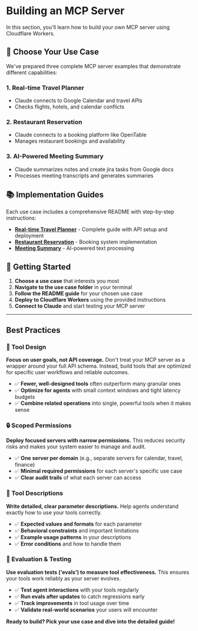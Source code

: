 # Building an MCP Server

In this section, you'll learn how to build your own MCP server using Cloudflare Workers.

## 🎯 Choose Your Use Case

We've prepared three complete MCP server examples that demonstrate different capabilities:

### 1. **Real-time Travel Planner**
- Claude connects to Google Calendar and travel APIs
- Checks flights, hotels, and calendar conflicts

### 2. **Restaurant Reservation**
- Claude connects to a booking platform like OpenTable
- Manages restaurant bookings and availability

### 3. **AI-Powered Meeting Summary**
- Claude summarizes notes and create jira tasks from Google docs
- Processes meeting transcripts and generates summaries

## 📚 Implementation Guides

Each use case includes a comprehensive README with step-by-step instructions:

- **[Real-time Travel Planner](../use-cases/travel-planner/README.md)** - Complete guide with API setup and deployment
- **[Restaurant Reservation](../use-cases/restaurant-reservation/README.md)** - Booking system implementation
- **[Meeting Summary](../use-cases/meeting-summary/README.md)** - AI-powered text processing

## 🚀 Getting Started

1. **Choose a use case** that interests you most
2. **Navigate to the use case folder** in your terminal
3. **Follow the README guide** for your chosen use case
4. **Deploy to Cloudflare Workers** using the provided instructions
5. **Connect to Claude** and start testing your MCP server

---

## Best Practices

### 🎯 Tool Design
**Focus on user goals, not API coverage.** Don't treat your MCP server as a wrapper around your full API schema. Instead, build tools that are optimized for specific user workflows and reliable outcomes.

- ✅ **Fewer, well-designed tools** often outperform many granular ones
- ✅ **Optimize for agents** with small context windows and tight latency budgets
- ✅ **Combine related operations** into single, powerful tools when it makes sense

### 🔒 Scoped Permissions
**Deploy focused servers with narrow permissions.** This reduces security risks and makes your system easier to manage and audit.

- ✅ **One server per domain** (e.g., separate servers for calendar, travel, finance)
- ✅ **Minimal required permissions** for each server's specific use case
- ✅ **Clear audit trails** of what each server can access

### 📝 Tool Descriptions
**Write detailed, clear parameter descriptions.** Help agents understand exactly how to use your tools correctly.

- ✅ **Expected values and formats** for each parameter
- ✅ **Behavioral constraints** and important limitations
- ✅ **Example usage patterns** in your descriptions
- ✅ **Error conditions** and how to handle them

### 🧪 Evaluation & Testing
**Use evaluation tests ('evals') to measure tool effectiveness.** This ensures your tools work reliably as your server evolves.

- ✅ **Test agent interactions** with your tools regularly
- ✅ **Run evals after updates** to catch regressions early
- ✅ **Track improvements** in tool usage over time
- ✅ **Validate real-world scenarios** your users will encounter

**Ready to build? Pick your use case and dive into the detailed guide!**
